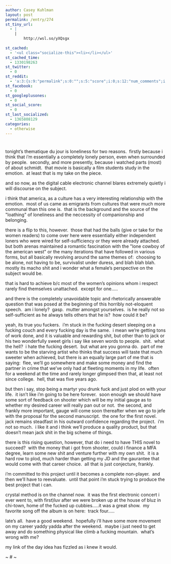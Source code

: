 ```yaml
---
author: Casey Kuhlman
layout: post
permalink: /entry/274
st_tiny_url:
  - |
    |
        http://wsl.so/yXQsgx
        
st_cached:
  - '<ul class="socialize-this"><li></li></ul>'
st_cached_time:
  - 1330198263
st_twitter:
  - 0
st_reddit:
  - 'a:3:{s:9:"permalink";s:0:"";s:5:"score";i:0;s:12:"num_comments";i:0;}'
st_facebook:
  - 0
st_googleplusones:
  - 0
st_social_score:
  - 0
st_last_socialized:
  - 1365808129
categories:
  - otherwise
---
```

# 

tonight’s thematique du jour is loneliness for two reasons.  firstly because i think that i’m essentially a completely lonely person, even when surrounded by people.  secondly, and more presently, because i watched parts (most) of about schmidt.  that movie is basically a film students study in the emotion.  at least that is my take on the piece.

and so now, as the digital cable electronic channel blares extremely quietly i will discourse on the subject. 

i think that america, as a culture has a very interesting relationship with the emotion.  most of us came as emigrants from cultures that were much more communal than this one is.  that is the background and the source of the "loathing" of loneliness and the neccessity of companionship and belonging.  

there is a flip to this, however.  those that had the balls (give or take for the women readers) to come over here were essentially either independent loners who were wired for self-sufficiency or they were already attached.  but both arenas maintained a romantic fascination with the "lone cowboy of the american west" or the many iterations that have followed in various forms, but all basically revolving around the same themes of:  choosing to be alone, not having to be, survivalist under duress, and blah blah blah.  mostly its macho shit and i wonder what a female’s perspective on the subject would be.  

that is hard to achieve b/c most of the women’s opinions whom i respect rarely find themselves unattached.  except for one…..

and there is the completely unavoidable topic and rhetorically answerable question that was posed at the beginning of this horribly not-eloquent speech.  am i lonely?  gasp.  mutter amongst yourselves.  is he really not so self-sufficient as he always tells others that he is?  how could it be? 

yeah, its true you fuckers.  i’m stuck in the fucking desert sleeping on a fucking couch and every fucking day is the same.  i mean we’re getting tons of work done, and it is valuable and rewarding shit, but other than to jack or his two wonderfully sweet girls i say like seven words to people.  shit.  what the hell?  i hate the fucking desert.  but what are you gonna do.  part of me wants to be the starving artist who thinks that success will taste that much sweeter when achieved, but there is an equally large part of me that is saying:  flee, we’ll go somewhere and make some money and find the partner in crime that we’ve only had at fleeting moments in my life.  often for a weekend at the time and rarely longer glimpsed then that, at least not since college.  hell, that was five years ago.  

but then i say, stop being a martyr you drunk fuck and just plod on with your life.  it isn’t like i’m going to be here forever.  soon enough we should have some sort of feedback on shooter which will be my initial gauge as to whether my desired career will really pan out or not.  the second, and frankly more important, gauge will come soon thereafter when we go to jefe with the proposal for the second manuscript.  the one for the first novel.  jack remains steadfast in his outward confidence regarding the project.  i’m not so much.  i like it and i think we’ll produce a quality product, but that doesn’t mean jack shit in the big scheme of things.

there is this rising question, however, that do i need to have THIS novel to succeed?  with the money that i got from shooter, could i finance a MFA degree, learn some new shit and venture further with my own shit.  it is a hard row to plod, much harder than getting my JD and the gaurantee that would come with that career choice.  all that is just conjecture, frankly.  

i’m committed to this project until it becomes a complete non-player.  and then we’ll have to reevaluate.  until that point i’m stuck trying to produce the best project that i can.

crystal method is on the channel now.  it was the first electronic concert i ever went to, with first)luv after we were broken up at the house of bluz in chi-town, home of the fucked up cubbies…..it was a great show.  my favorite song off the album is on here:  track four…..

late’s all.  have a good weekend.  hopefully i’ll have some more movement on my career yaddy yadda after the weekend.  maybe i just need to get away and do something physical like climb a fucking mountain.  what’s wrong with me?

my link of the day idea has fizzled as i knew it would.

~ # ~